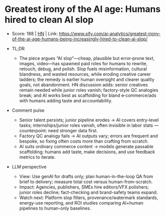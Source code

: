 # Greatest irony of the AI age: Humans hired to clean AI slop

- Score: 188 | [HN](https://news.ycombinator.com/item?id=45356226) | Link: https://www.sify.com/ai-analytics/greatest-irony-of-the-ai-age-humans-being-increasingly-hired-to-clean-ai-slop/

- TL;DR
    - The piece argues “AI slop”—cheap, plausible but error‑prone text, images, video—has spawned paid roles for humans to rewrite, retouch, debug, and polish. Slop fuels misinformation, cultural blandness, and wasted resources, while eroding creative career ladders; the remedy is earlier human oversight and clearer quality goals, not abandonment. HN discussion adds: senior creatives remain needed while junior roles vanish; factory-style QC analogies break; and AI works best as scaffolding for bland e‑commerce/ads with humans adding taste and accountability.

- Comment pulse
    - Senior talent persists; junior pipeline erodes → AI covers entry-level tasks; internships/junior roles vanish, often invisible in labor stats — counterpoint: need stronger data first.
    - Factory QC analogy fails → AI outputs vary; errors are frequent and bespoke, so fixing often costs more than crafting from scratch.
    - AI suits ordinary commerce content → models generate passable scaffolding; humans add taste, make decisions, and use feedback metrics to iterate.

- LLM perspective
    - View: Use genAI for drafts only; plan human-in-the-loop QA from brief to delivery; measure total cost versus human-from-scratch.
    - Impact: Agencies, publishers, SMEs hire editors/VFX polishers; junior roles decline; fact-checking and brand-safety teams expand.
    - Watch next: Platform slop filters, provenance/watermark standards, energy-use reporting, and ROI studies comparing AI+human pipelines to human-only baselines.
